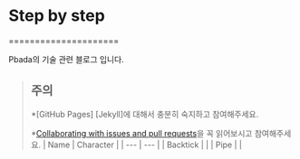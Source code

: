 # Step by step
=====================

Pbada의 기술 관련 블로그 입니다.

> ## 주의
> *[GitHub Pages] [Jekyll]에 대해서 충분히 숙지하고 참여해주세요.
>
> *[Collaborating with issues and pull requests](https://help.github.com/categories/collaborating-on-projects-using-issues-and-pull-requests/)을 꼭 읽어보시고 참여해주세요.
| Name     | Character |
| ---      | ---       |
| Backtick |        |
| Pipe     |       |
